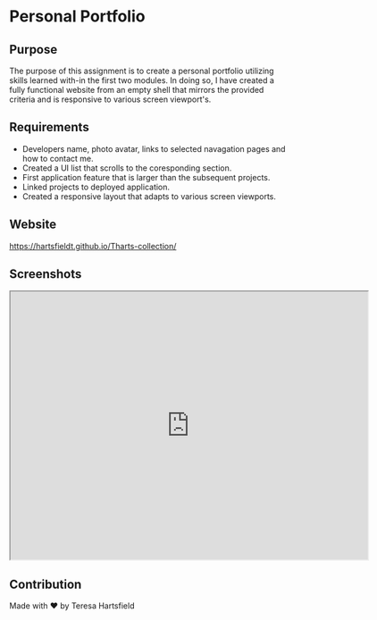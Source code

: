 # Personal Portfolio

## Purpose

The purpose of this assignment is to create a personal portfolio utilizing skills learned with-in
the first two modules. In doing so, I have created a fully functional website from an empty shell
that mirrors the provided criteria and is responsive to various screen viewport's.

## Requirements

- Developers name, photo avatar, links to selected navagation pages and how to contact me.
- Created a UI list that scrolls to the coresponding section.
- First application feature that is larger than the subsequent projects.
- Linked projects to deployed application.
- Created a responsive layout that adapts to various screen viewports.

## Website

https://hartsfieldt.github.io/Tharts-collection/

## Screenshots

<iframe src="https://drive.google.com/file/d/1aHPgEEbYBqIAnqPsRTv31WfgUvz7w-Ny/preview" width="640" height="480"></iframe>

## Contribution

Made with ❤️ by Teresa Hartsfield
